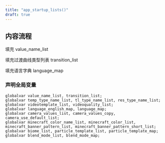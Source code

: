 ```yaml
---
title: "app_startup_lists()"
draft: true
---
```


## 内容流程
填充 value_name_list

填充过渡曲线类型列表 transition_list

填充语言字典 language_map

### 声明全局变量

    globalvar value_name_list, transition_list;
    globalvar temp_type_name_list, tl_type_name_list, res_type_name_list;
    globalvar videotemplate_list, videoquality_list;
    globalvar language_english_map, language_map;
    globalvar camera_values_list, camera_values_copy, camera_use_default_list;
    globalvar minecraft_color_name_list, minecraft_color_list, minecraft_banner_pattern_list, minecraft_banner_pattern_short_list;
    globalvar biome_list, particle_template_list, particle_template_map;
    globalvar blend_mode_list, blend_mode_map;

